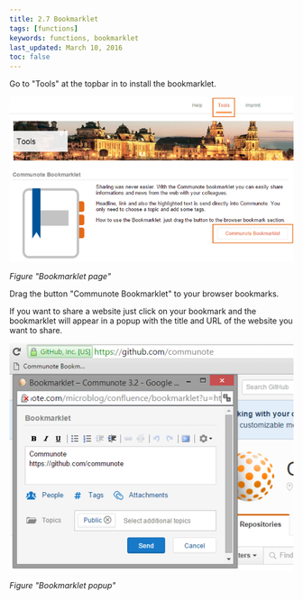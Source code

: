 ```yaml
---
title: 2.7 Bookmarklet
tags: [functions]
keywords: functions, bookmarklet
last_updated: March 10, 2016
toc: false
---
```


Go to "Tools" at the topbar in to install the bookmarklet.

![](images/bookmarklet_page.png)

_Figure "Bookmarklet page"_

Drag the button "Communote Bookmarklet" to your browser bookmarks.

If you want to share a website just click on your bookmark and the bookmarklet will appear in a popup with the title and URL of the website you want to share.

![](images/bookmarklet_popup.png)

_Figure "Bookmarklet popup"_
